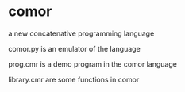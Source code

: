 comor
=====

a new concatenative programming language

comor.py is an emulator of the language

prog.cmr is a demo program in the comor language

library.cmr are some functions in comor
